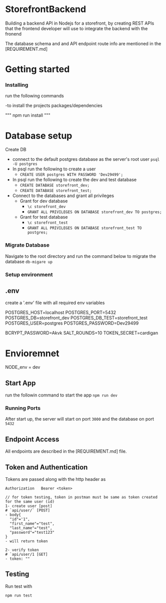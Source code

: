 # StorefrontBackend

Building a backend API in Nodejs for a storefront, by creating REST APIs that the frontend developer will use to integrate the backend with the fronend

The database schema and and API endpoint route info are mentioned in the [REQUIREMENT.md]

# Getting started

### Installing

run the following commands

-to install the projects packages/dependencies

""" npm run install """

# Database setup

Create DB

- connect to the default postgres database as the server's root user `psql -U postgres`
- In psql run the following to create a user
  - `CREATE USER postgres WITH PASSWORD 'Dev29499';`
- In psql run the following to create the dev and test database
  - `CREATE DATABASE storefront_dev;`
  - `CREATE DATABASE storefront_test;`
- Connect to the databases and grant all privileges
  - Grant for dev database
    - `\c storefront_dev`
    - `GRANT ALL PRIVILEGES ON DATABASE storefront_dev TO postgres;`
  - Grant for test database
    - `\c storefront_test`
    - `GRANT ALL PRIVILEGES ON DATABASE storefront_test TO postgres;`

### Migrate Database

Navigate to the root directory and run the command below to migrate the database
`db-migare up`

### Setup environment

## .env

create a '.env' file with all required env variables

POSTGRES_HOST=localhost
POSTGRES_PORT=5432
POSTGRES_DB=storefront_dev
POSTGRES_DB_TEST=storefront_test
POSTGRES_USER=postgres
POSTGRES_PASSWORD=Dev29499

BCRYPT_PASSWORD=Akvk
SALT_ROUNDS=10
TOKEN_SECRET=cardigan

# Envioremnet

NODE_env = dev

## Start App

run the followin command to start the app
`npm run dev`

### Running Ports

After start up, the server will start on port `3000` and the database on port `5432`

## Endpoint Access

All endpoints are described in the [REQUIREMENT.md] file.

## Token and Authentication

Tokens are passed along with the http header as

```
Authorization   Bearer <token>

// for token testing, token in postman must be same as token created for the same user (id)
1- create user [post]
# `api/user/` [POST]
- body{
  "id"='1",
  "first_name"="test",
  "last_name"="test",
  "password"="test123"
}
- will return token

2- verify token
# `api/user/1 [GET]
- token: ""
```

## Testing

Run test with

`npm run test`
